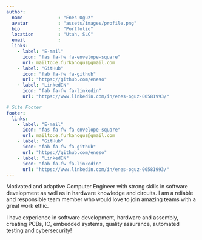 ```yaml
---
author:
  name             : "Enes Oguz"
  avatar           : "assets/images/profile.png"
  bio              : "Portfolio"
  location         : "Utah, SLC"
  email            :
  links:
    - label: "E-mail"
      icon: "fas fa-fw fa-envelope-square"
      url: mailto:e.furkanoguz@gmail.com
    - label: "GitHub"
      icon: "fab fa-fw fa-github"
      url: "https://github.com/eneso"
    - label: "LinkedIN"
      icon: "fab fa-fw fa-linkedin"
      url: "https://www.linkedin.com/in/enes-oguz-00581993/"

# Site Footer
footer:
  links:
    - label: "E-mail"
      icon: "fas fa-fw fa-envelope-square"
      url: mailto:e.furkanoguz@gmail.com
    - label: "GitHub"
      icon: "fab fa-fw fa-github"
      url: "https://github.com/eneso"
    - label: "LinkedIN"
      icon: "fab fa-fw fa-linkedin"
      url: "https://www.linkedin.com/in/enes-oguz-00581993/"
---
```


Motivated and adaptive Computer Engineer with strong skills in software development as well as in hardware knowledge and circuits. 
I am a reliable and responsible team member who would love to join amazing teams with a great work ethic.

I have experience in software development, hardware and assembly, creating PCBs, IC, embedded systems, quality assurance, automated testing and cybersecurity!